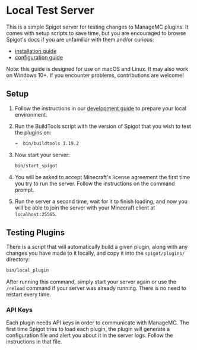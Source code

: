# Local Test Server

This is a simple Spigot server for testing changes to ManageMC plugins. It comes with setup scripts to save time, but you are encouraged to browse Spigot's docs if you are unfamiliar with them and/or curious:

- [installation guide](https://www.spigotmc.org/wiki/spigot-installation/)
- [configuration guide](https://www.spigotmc.org/wiki/spigot-configuration/)

Note: this guide is designed for use on macOS and Linux. It may also work on Windows 10+. If you encounter problems, contributions are welcome!

## Setup

1. Follow the instructions in our [development guide](../plugins/DEVELOPMENT_GUIDE.md) to prepare your local environment.

2. Run the BuildTools script with the version of Spigot that you wish to test the plugins on:

   ```txt
   ➜  bin/buildtools 1.19.2
   ```

3. Now start your server:

   ```txt
   bin/start_spigot
   ```

4. You will be asked to accept Minecraft's license agreement the first time you try to run the server. Follow the instructions on the command prompt.

5. Run the server a second time, wait for it to finish loading, and now you will be able to join the server with your Minecraft client at `localhost:25565`.

## Testing Plugins

There is a script that will automatically build a given plugin, along with any changes you have made to it locally, and copy it into the `spigot/plugins/` directory:

```sh
bin/local_plugin
```

After running this command, simply start your server again or use the `/reload` command if your server was already running. There is no need to restart every time.

### API Keys

Each plugin needs API keys in order to communicate with ManageMC. The first time Spigot tries to load each plugin, the plugin will generate a configuration file and alert you about it in the server logs. Follow the instructions in that file.
